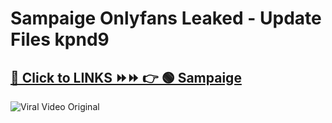 
 # Sampaige Onlyfans Leaked - Update Files kpnd9

## <h2><a href="https://clipsfans.com/Sampaige&ref=git">🔗 Click to LINKS ⏩⏩ 👉 🟢 Sampaige </a></h2>

<a href="https://clipsfans.com/Sampaige&ref=git" rel="nofollow" data-target="animated-image.originalLink"><img src="https://i.ibb.co.com/xMMVF88/686577567.gif" alt="Viral Video Original" style="max-width: 100%; display: inline-block;" data-target="animated-image.originalImage"></a>

